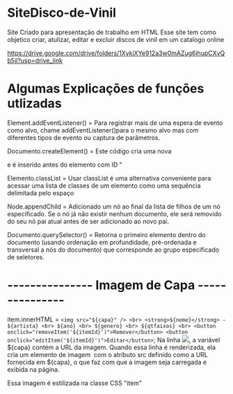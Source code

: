 # SiteDisco-de-Vinil
Site Criado para apresentação de trabalho em HTML
Esse site tem como objetico criar, atulizar, editar e excluir discos de vinil em um catalogo online

https://drive.google.com/drive/folders/1XykiXYe912a3w0mAZug6jhupCXvQb5jl?usp=drive_link

# Algumas Explicações de funções utlizadas
Element.addEventListener() = Para registrar mais de uma espera de evento como alvo, chame addEventListener()para o mesmo alvo mas com diferentes tipos de evento ou captura de parâmetros.

Documento.createElement() = Este código cria uma nova <div>e é inserido antes do elemento com ID "

Elemento.classList = Usar classList é uma alternativa conveniente para acessar uma lista de classes de um elemento como uma sequência delimitada pelo espaço

 Node.appendChild = Adicionado um nó ao final da lista de filhos de um nó especificado. Se o nó já não existir nenhum documento, ele será removido do seu nó pai atual antes de ser adicionado ao novo pai.

Documento.querySelector() = Retorna o primeiro elemento dentro do documento (usando ordenação em profundidade, pré-ordenada e transversal a nós do documento) que corresponde ao grupo especificado de seletores.
# --------------- Imagem de Capa ---------------
item.innerHTML = `
    <img src="${capa}" /> <br>
    <strong>${nome}</strong> - ${artista} <br>
    ${ano} <br>
    ${genero} <br>
    ${qtfaixas} <br>
    <button onclick="removeItem('${itemId}')">Remover</button>
    <button onclick="editItem('${itemId}')">Editar</button>
  `;
Na linha <img src="${capa}" />, a variável ${capa} contém a URL da imagem. Quando essa linha é renderizada, ela cria um elemento de imagem <img> com o atributo src definido como a URL fornecida em ${capa}, o que faz com que a imagem seja carregada e exibida na página.

Essa imagem é estilizada na classe CSS "item"



